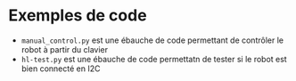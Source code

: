 # Exemples de code

- `manual_control.py` est une ébauche de code permettant de contrôler le robot à partir du clavier
- `hl-test.py` est une ébauche de code permettatn de tester si le robot est bien connecté en I2C
